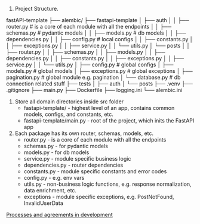 1. Project Structure.

fastAPI-template
├── alembic/
├── fastapi-template
│   ├── auth
│   │   ├── router.py # is a core of each module with all the endpoints
│   │   ├── schemas.py  # pydantic models
│   │   ├── models.py  # db models
│   │   ├── dependencies.py
│   │   ├── config.py  # local configs
│   │   ├── constants.py
│   │   ├── exceptions.py
│   │   ├── service.py
│   │   └── utils.py
│   └── posts
│   │   ├── router.py
│   │   ├── schemas.py
│   │   ├── models.py
│   │   ├── dependencies.py
│   │   ├── constants.py
│   │   ├── exceptions.py
│   │   ├── service.py
│   │   └── utils.py
│   ├── config.py  # global configs
│   ├── models.py  # global models
│   ├── exceptions.py  # global exceptions
│   ├── pagination.py  # global module e.g. pagination
│   └── database.py  # db connection related stuff
├── tests
│   ├── auth
│   └── posts
├── .venv
├── .gitignore
├── main.py
├── Dockerfile
├── logging.ini
└── alembic.ini

1. Store all domain directories inside src folder
    * fastapi-template/ - highest level of an app, contains common models, configs, and constants, etc.
    * fastapi-template/main.py - root of the project, which inits the FastAPI app
2. Each package has its own router, schemas, models, etc.
    * router.py - is a core of each module with all the endpoints
    * schemas.py - for pydantic models
    * models.py - for db models
    * service.py - module specific business logic
    * dependencies.py - router dependencies
    * constants.py - module specific constants and error codes
    * config.py - e.g. env vars
    * utils.py - non-business logic functions, e.g. response normalization, data enrichment, etc.
    * exceptions - module specific exceptions, e.g. PostNotFound, InvalidUserData

[Processes and agreements in development](/docs/DEV_PROCESS.md)
